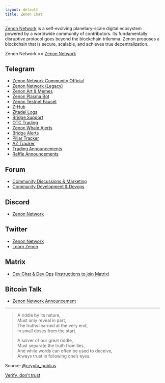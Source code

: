 ```yaml
---
layout: default
title: Zenon Chat
---
```

[Zenon Network](https://zenon.network) is a self-evolving planetary-scale digital ecosystem powered by a worldwide community of contributors. Its fundamentally disruptive protocol goes beyond the blockchain trilemma. Zenon proposes a blockchain that is secure, scalable, and achieves true decentralization.

Zenon Network == [Zenon Network](https://zenon.network) 

## Telegram
* [Zenon Network Community Official](https://t.me/zenonofficial)
* [Zenon Network (Legacy)](https://t.me/zenonnetwork)
* [Zenon Art & Memes](https://t.me/Zenon_Art)
* [Zenon Plasma Bot](https://t.me/plasmapoints_bot)
* [Zenon Testnet Faucet](https://t.me/znn_faucet_bot)
* [Z-Hub](https://t.me/)
* [Zitadel Logs](https://t.me/Zitadel)
* [Bridge Support](https://t.me/nom_mt)
* [OTC Trading](https://t.me/znnotc)
* [Zenon Whale Alerts](https://t.me/zenonwhalealerts)
* [Bridge Alerts](https://t.me/zenon_bridge_alerts)
* [Pillar Tracker](https://t.me/pillar_tracker)
* [AZ Tracker](https://t.me/az_tracker)
* [Trading Announcements](https://t.me/wZNN_wQSR)
* [Raffle Announcements](https://t.me/zenonraffle)

## Forum
* [Community Discussions & Marketing](https://forum.zenon.org)
* [Community Development & Devops](https://forum.hypercore.one)

## Discord
* [Zenon Network](https://discord.com/invite/zenonnetwork)

## Twitter
* [Zenon Network](https://x.com/zenon_network)
* [Learn Zenon](https://x.com/learn_network)

## Matrix
* [Dev Chat & Dev Ops](https://matrix.zenon.chat) ([Instructions to join Matrix](https://forum.hypercore.one/t/matrix-chat-server-for-zenon-development/475))

## Bitcoin Talk
* [Zenon Network Announcement](https://bitcointalk.org/index.php?topic=5279643.msg55303681#msg55303681)

---

> A riddle by its nature,  
> Must only reveal in part,  
> The truths learned at the very end,  
> In small doses from the start.  
>
> A solver of our great riddle,  
> Must separate the truth from lies,  
> And while words can often be used to deceive,  
> Always trust in following one’s eyes.

Source: [@crypto_publius](https://x.com/crypto_publius/status/1452886881373466626?s=61&t=F7w_h6iqnWsxIh160RzrFw)

[Verify, don't trust](https://ask.zenon.wiki/questions/D1V2/what-is-the-difference-between-zenon-network-and-zenon-org)
